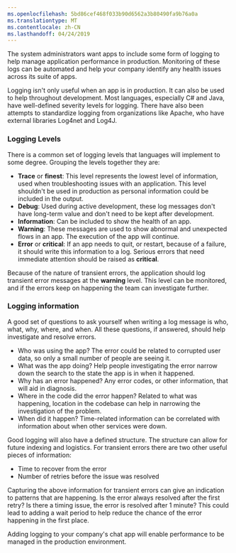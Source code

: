 ```yaml
---
ms.openlocfilehash: 5bd86cef468f033b90d6562a3b80490fa9b76a0a
ms.translationtype: MT
ms.contentlocale: zh-CN
ms.lasthandoff: 04/24/2019
---
```

The system administrators want apps to include some form of logging to help manage application performance in production. Monitoring of these logs can be automated and help your company identify any health issues across its suite of apps.

Logging isn't only useful when an app is in production. It can also be used to help throughout development. Most languages, especially C# and Java, have well-defined severity levels for logging. There have also been attempts to standardize logging from organizations like Apache, who have external libraries Log4net and Log4J.

### <a name="logging-levels"></a>Logging Levels
There is a common set of logging levels that languages will implement to some degree. Grouping the levels together they are:

- **Trace** or **finest**: This level represents the lowest level of information, used when troubleshooting issues with an application. This level shouldn't be used in production as personal information could be included in the output.
- **Debug**: Used during active development, these log messages don't have  long-term value and don't need to be kept after development.
- **Information**: Can be included to show the health of an app.
- **Warning**: These messages are used to show abnormal and unexpected flows in an app. The execution of the app will continue.
- **Error** or **critical**: If an app needs to quit, or restart, because of a failure,  it should write this information to a log. Serious errors that need immediate attention should be raised as **critical**.

Because of the nature of transient errors, the application should log transient error messages at the **warning** level. This level can be monitored, and if the errors keep on happening the team can investigate further.

### <a name="logging-information"></a>Logging information

A good set of questions to ask yourself when writing a log message is who, what, why, where, and when. All these questions, if answered, should help investigate and resolve errors.

- Who was using the app? The error could be related to corrupted user data, so only a small number of people are seeing it.
- What was the app doing? Help people investigating the error narrow down the search to the state the app is in when it happened.
- Why has an error happened? Any error codes, or other information, that will aid in diagnosis.
- Where in the code did the error happen? Related to what was happening, location in the codebase can help in narrowing the investigation of the problem.
- When did it happen? Time-related information can be correlated with information about when other services were down.

Good logging will also have a defined structure. The structure can allow for future indexing and logistics. For transient errors there are two other useful pieces of information:

- Time to recover from the error
- Number of retries before the issue was resolved

Capturing the above information for transient errors can give an indication to patterns that are happening. Is the error always resolved after the first retry? Is there a timing issue, the error is resolved after 1 minute? This could lead to adding a wait period to help reduce the chance of the error happening in the first place.

Adding logging to your company's chat app will enable performance to be managed in the production environment.